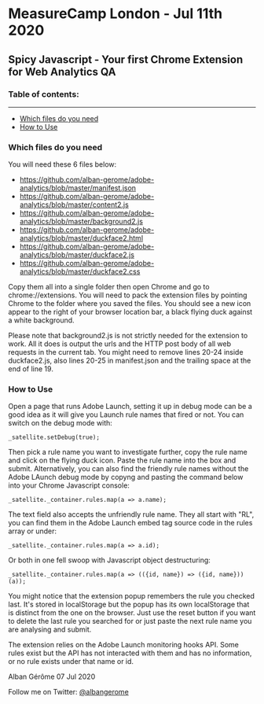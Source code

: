 MeasureCamp London - Jul 11th 2020
====================================

Spicy Javascript - Your first Chrome Extension for Web Analytics QA
-------------------------------------------------------------------

<a id="Table-of-contents"></a>
### Table of contents:
----------------------
* [Which files do you need](#Dependencies)
* [How to Use](#HowToUse)


<a id="Dependencies"></a>
### Which files do you need

You will need these 6 files below:

* https://github.com/alban-gerome/adobe-analytics/blob/master/manifest.json
* https://github.com/alban-gerome/adobe-analytics/blob/master/content2.js
* https://github.com/alban-gerome/adobe-analytics/blob/master/background2.js
* https://github.com/alban-gerome/adobe-analytics/blob/master/duckface2.html
* https://github.com/alban-gerome/adobe-analytics/blob/master/duckface2.js
* https://github.com/alban-gerome/adobe-analytics/blob/master/duckface2.css

Copy them all into a single folder then open Chrome and go to chrome://extensions. You will need to pack the extension files by pointing Chrome to the folder where you saved the files. You should see a new icon appear to the right of your browser location bar, a black flying duck against a white background.

Please note that background2.js is not strictly needed for the extension to work. All it does is output the urls and the HTTP post body of all web requests in the current tab. You might need to remove lines 20-24 inside duckface2.js, also lines 20-25 in manifest.json and the trailing space at the end of line 19.

<a id="HowToUse"></a>
### How to Use

Open a page that runs Adobe Launch, setting it up in debug mode can be a good idea as it will give you Launch rule names that fired or not. You can switch on the debug mode with:

    _satellite.setDebug(true);

Then pick a rule name you want to investigate further, copy the rule name and click on the flying duck icon. Paste the rule name into the box and submit. Alternatively, you can also find the friendly rule names without the Adobe LAunch debug mode by copyng and pasting the command below into your Chrome Javascript console:

    _satellite._container.rules.map(a => a.name);

The text field also accepts the unfriendly rule name. They all start with "RL", you can find them in the Adobe Launch embed tag source code in the rules array or under:

    _satellite._container.rules.map(a => a.id);

Or both in one fell swoop with Javascript object destructuring:

    _satellite._container.rules.map(a => (({id, name}) => ({id, name}))(a));

You might notice that the extension popup remembers the rule you checked last. It's stored in localStorage but the popup has its own localStorage that is distinct from the one on the browser. Just use the reset button if you want to delete the last rule you searched for or just paste the next rule name you are analysing and submit.

The extension relies on the Adobe Launch monitoring hooks API. Some rules exist but the API has not interacted with them and has no information, or no rule exists under that name or id.

Alban Gérôme
07 Jul 2020

Follow me on Twitter: <a href="https://twitter.com/albangerome?lang=en-gb" title="Follow Alban Gérôme on  Twitter">@albangerome</a>
